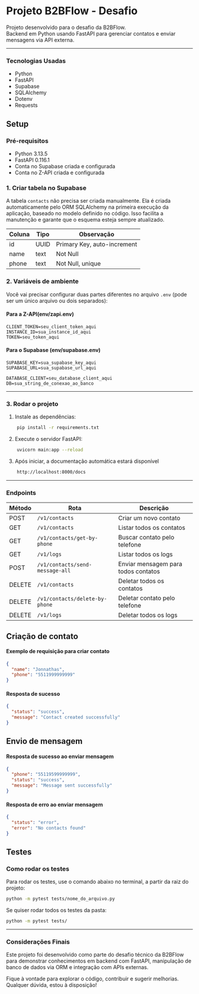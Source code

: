 # Projeto B2BFlow - Desafio

Projeto desenvolvido para o desafio da B2BFlow.  
Backend em Python usando FastAPI para gerenciar contatos e enviar mensagens via API externa.

---

### Tecnologias Usadas
- Python
- FastAPI
- Supabase
- SQLAlchemy
- Dotenv
- Requests

## Setup

### Pré-requisitos
- Python 3.13.5
- FastAPI 0.116.1
- Conta no Supabase criada e configurada
- Conta no Z-API criada e configurada 

### 1. Criar tabela no Supabase

A tabela `contacts` não precisa ser criada manualmente. Ela é criada automaticamente pelo ORM SQLAlchemy na primeira execução da aplicação, baseado no modelo definido no código. Isso facilita a manutenção e garante que o esquema esteja sempre atualizado.


| Coluna | Tipo     | Observação             |
|--------|----------|-----------------------|
| id     | UUID     | Primary Key, auto-increment|
| name   | text     | Not Null              |
| phone  | text     | Not Null, unique      |


### 2. Variáveis de ambiente

Você vai precisar configurar duas partes diferentes no arquivo `.env` (pode ser um único arquivo ou dois separados):

#### Para a Z-API(env/zapi.env)
```env
CLIENT_TOKEN=seu_client_token_aqui
INSTANCE_ID=sua_instance_id_aqui
TOKEN=seu_token_aqui
```

#### Para o Supabase (env/supabase.env)
```env
SUPABASE_KEY=sua_supabase_key_aqui
SUPABASE_URL=sua_supabase_url_aqui

DATABASE_CLIENT=seu_database_client_aqui
DB=sua_string_de_conexao_ao_banco
```
---

### 3. Rodar o projeto
1. Instale as dependências:

```bash
    pip install -r requirements.txt
```

2. Execute o servidor FastAPI:
```bash
    uvicorn main:app --reload
```

3. Após iniciar, a documentação automática estará disponível
```bash
    http://localhost:8000/docs
```

---




### Endpoints

| Método | Rota                    | Descrição                          |
|--------|-------------------------|----------------------------------|
| POST   | `/v1/contacts`           | Criar um novo contato             |
| GET    | `/v1/contacts`           | Listar todos os contatos          |
| GET    | `/v1/contacts/get-by-phone`   | Buscar contato pelo telefone      |
| GET    | `/v1/logs`           | Listar todos os logs        |
| POST   | `/v1/contacts/send-message-all` | Enviar mensagem para todos contatos
| DELETE | `/v1/contacts`           | Deletar todos os contatos         |
| DELETE | `/v1/contacts/delete-by-phone` | Deletar contato pelo telefone  |
| DELETE | `/v1/logs`           | Deletar todos os logs                 |

## Criação de contato

#### Exemplo de requisição para criar contato

```json
{
  "name": "Jonnathas",
  "phone": "5511999999999"
}
```

#### Resposta de sucesso
```json
{
  "status": "success",
  "message": "Contact created successfully"
}
```


## Envio de mensagem

#### Resposta de sucesso ao enviar mensagem
```json
{
  "phone": "55119599999999",
  "status": "success",
  "message": "Message sent successfully"
}
```

#### Resposta de erro ao enviar mensagem

```json
{
  "status": "error",
  "error": "No contacts found"
}
```

## Testes

### Como rodar os testes

Para rodar os testes, use o comando abaixo no terminal, a partir da raiz do projeto:

```bash
python -m pytest tests/nome_do_arquivo.py
```
Se quiser rodar todos os testes da pasta:

```bash
python -m pytest tests/
```
---

### Considerações Finais
Este projeto foi desenvolvido como parte do desafio técnico da B2BFlow para demonstrar conhecimentos em backend com FastAPI, manipulação de banco de dados via ORM e integração com APIs externas.

Fique à vontade para explorar o código, contribuir e sugerir melhorias. Qualquer dúvida, estou à disposição!